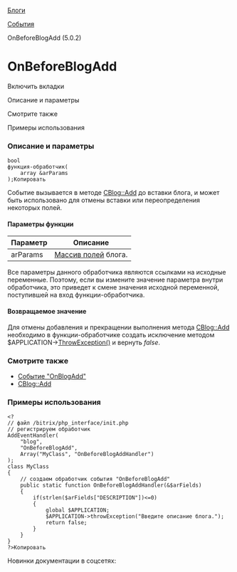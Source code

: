 [Блоги](/api_help/blogs/index.php)

[События](/api_help/blogs/events/index.php)

OnBeforeBlogAdd (5.0.2)

OnBeforeBlogAdd
===============

Включить вкладки

Описание и параметры

Смотрите также

Примеры использования

### Описание и параметры

```
bool
функция-обработчик(
	array &arParams 
);Копировать
```

Событие вызывается в методе [CBlog::Add](/api_help/blogs/classes/cblog/add.php) до вставки блога, и может быть использовано для отмены вставки или переопределения некоторых полей.

#### Параметры функции

| Параметр | Описание |
| --- | --- |
| arParams | [Массив полей](/api_help/blogs/fields.php#blog) блога. |

Все параметры данного обработчика являются ссылками на исходные переменные. Поэтому, если вы измените значение параметра внутри обработчика, это приведет к смене значения исходной переменной, поступившей на вход функции-обработчика.

#### Возвращаемое значение

Для отмены добавления и прекращении выполнения метода [CBlog::Add](/api_help/blogs/classes/cblog/add.php) необходимо в функции-обработчике создать исключение методом $APPLICATION->[ThrowException()](/api_help/main/reference/cmain/throwexception.php) и вернуть *false*.

### Смотрите также

* [Событие "OnBlogAdd"](/api_help/blogs/events/onblogadd.php)
* [CBlog::Add](/api_help/blogs/classes/cblog/add.php)

### Примеры использования

```
<?
// файл /bitrix/php_interface/init.php
// регистрируем обработчик
AddEventHandler(
	"blog", 
	"OnBeforeBlogAdd", 
	Array("MyClass", "OnBeforeBlogAddHandler")
);
class MyClass
{
	// создаем обработчик события "OnBeforeBlogAdd"
	public static function OnBeforeBlogAddHandler(&$arFields)
	{
		if(strlen($arFields["DESCRIPTION"])<=0)
		{
			global $APPLICATION;
			$APPLICATION->throwException("Введите описание блога.");
			return false;
		}
	}
}
?>Копировать
```

Новинки документации в соцсетях: